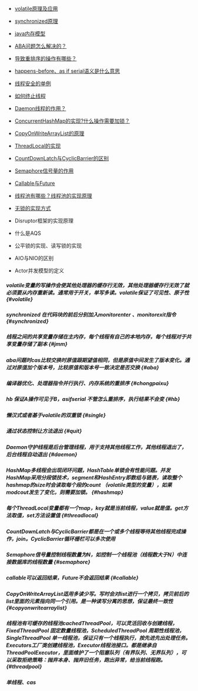 * [volatile原理及应用](/chapter2/javaduo-xian-cheng.md#volatile)
* [synchronized原理](/chapter2/javaduo-xian-cheng.md#synchronized)

* [java内存模型](/chapter2/javaduo-xian-cheng.md#jmm)

* [ABA问题怎么解决的？](/chapter2/javaduo-xian-cheng.md#aba)

* [导致重排序的操作有哪些？](/chapter2/javaduo-xian-cheng.md#chongpaixu)

* [happens-before、as if serial语义是什么意思](/chapter2/javaduo-xian-cheng.md#hb)

* [线程安全的单例](/chapter2/javaduo-xian-cheng.md#single)

* [如何终止线程](/chapter2/javaduo-xian-cheng.md#quit)

* [Daemon线程的作用？](/chapter2/javaduo-xian-cheng.md#Daemon)

* [ConcurrentHashMap的实现?什么操作需要加锁？](/chapter2/javaduo-xian-cheng.md#hashmap)

* [CopyOnWriteArrayList的原理](#copyonwritearraylist)

* [ThreadLocal的实现](/chapter2/javaduo-xian-cheng.md#threadlocal)

* [CountDownLatch与CyclicBarrier的区别](#countdownlatch与cyclicbarrier都是在一个或多个线程等待其他线程完成操作，join。cyclicbarrier循环栅栏可以多次使用)

* [Semaphore信号量的作用](/chapter2/javaduo-xian-cheng.md#semaphore)

* [Callable与Future](#callable)

* [线程池有哪些？线程池的实现原理](#threadpool)

* [无锁的实现方式](#单线程、cas)

* Disruptor框架的实现原理
* 什么是AQS
* 公平锁的实现、读写锁的实现
* AIO与NIO的区别
* Actor并发模型的定义

##### volatile变量的写操作会使其他处理器的缓存行无效，其他处理器缓存行无效了就必须要从内存重新读。通常用于开关，单写多读。volatile保证了可见性、原子性 {#volatile}

##### synchronized 在代码块的前后分别加入monitorenter 、monitorexit指令 {#synchronized}

##### 线程之间的共享变量存储在主内存，每个线程有自己的本地内存，每个线程对于共享变量存储了副本 {#jmm}

##### aba问题时cas比较交换时原值跟期望值相同，但是原值中间发生了版本变化。通过对原值加个版本号，比较原值和版本号一致决定是否交换 {#aba}

##### 编译器优化、处理器指令并行执行、内存系统的重排序 {#chongpaixu}

##### hb 保证A操作可见于B，asifserial 不管怎么重排序，执行结果不会变 {#hb}

##### 懒汉式或者基于volatile的双重锁 {#single}

##### 通过状态控制让方法退出 {#quit}

##### Daemon守护线程是后台管理线程，用于支持其他线程工作，其他线程退出了，后台线程自动退出 {#daemon}

##### HashMap多线程会出现闭环问题，HashTable单锁会有性能问题。并发HashMap采用分段锁技术，segment和HashEntry即数组与链表，读取整个hashmap的size时会读取每个段的count （volatile类型的变量），如果modcout发生了变化，则需要加锁。 {#hashmap}

##### 每个ThreadLocal变量都有一个map，key就是当前线程，value就是值。get方法取值，set方法设置值 {#threadlocal}

##### CountDownLatch与CyclicBarrier都是在一个或多个线程等待其他线程完成操作，join。CyclicBarrier循环栅栏可以多次使用

##### Semaphore信号量控制线程数量为N，如控制一个线程池（线程数大于N）中连接数据库的线程数量 {#semaphore}

##### callable可以返回结果，Future不会返回结果 {#callable}

##### CopyOnWriteArrayList适用多读少写。写时会对list进行一个拷贝，拷贝前后的list里面的元素指向同一个引用。是一种读写分离的思想，保证最终一致性 {#copyonwritearraylist}

##### 线程池有可缓存的线程池cachedThreadPool，可以灵活回收与创建线程，FixedThreadPool 固定数量线程池，ScheduledThreadPool 周期性线程池，SingleThreadPool 单一线程池，保证只有一个线程执行，按先进先出处理任务。Executors工厂类创建线程池，Executor线程池接口。都是继承自ThreadPoolExecutor，里面维护了一个阻塞队列（有界队列、无界队列），可以采取拒绝策略：抛弃本身、抛弃旧任务，跑出异常，给当前线程跑。 {#threadpool}

##### 单线程、cas



